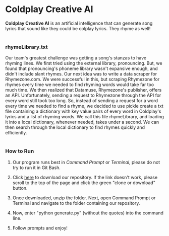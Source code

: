 # Coldplay Creative AI

**Coldplay Creative AI**
is an artificial intelligence that can generate song lyrics that sound
like they could be colplay lyrics. They rhyme as well! <br><br>

### **rhymeLibrary.txt**
  Our team's greatest challenge was getting a song's stanzas to have
  rhyming lines. We first tried using the external library,
  pronouncing.
  But, we found that pronouncing's phoneme library wasn't expansive enough,
  and didn't include slant rhymes.
  Our next idea was to write a data scraper for Rhymezone.com. We were successful in this,
  but scraping Rhymezone for rhymes every time we needed to find rhyming words
  would take far too much time. We then realized that Datamuse, Rhymezone's publisher,
  offers an API. Unfortunately, sending a request to Rhymezone through the API
  for every word still took too long. So, instead of sending a request for a word
  every time we needed to find a rhyme, we decided to use pickle create a txt file containing
  a dictionary with key value pairs of every word in Coldplay's lyrics and a list
  of rhyming words. We call this file rhymeLibrary, and loading it into a local
  dictionary, whenever needed, takes under a second. We can then search through
  the local dictionary to find rhymes quickly and efficiently. <br><br>

### **How to Run**
1. Our program runs best in *Command Prompt* or *Terminal*, please do not try
to run it in Git Bash.<br>

2. Click [here](https://github.com/eecs183/Creative_AI_31_Repository.git) to download our repository. If the link doesn't work, please scroll to
the top of the page and click the green "clone or download" button.<br>

3. Once downloaded, unzip the folder. Next, open Command Prompt or Terminal
and navigate to the folder containing our repository.<br>

4. Now, enter "python generate.py" (without the quotes) into the command line.

5. Follow prompts and enjoy!

